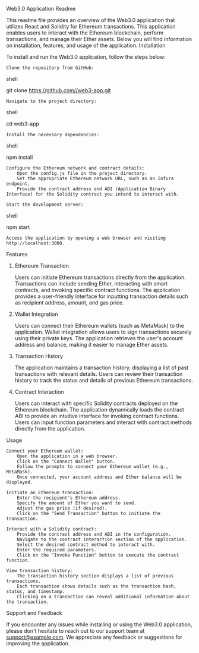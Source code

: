 Web3.0 Application Readme

This readme file provides an overview of the Web3.0 application that utilizes React and Solidity for Ethereum transactions. This application enables users to interact with the Ethereum blockchain, perform transactions, and manage their Ether assets. Below you will find information on installation, features, and usage of the application.
Installation

To install and run the Web3.0 application, follow the steps below:

    Clone the repository from GitHub:

shell

git clone https://github.com//web3-app.git

    Navigate to the project directory:

shell

cd web3-app

    Install the necessary dependencies:

shell

npm install

    Configure the Ethereum network and contract details:
        Open the config.js file in the project directory.
        Set the appropriate Ethereum network URL, such as an Infura endpoint.
        Provide the contract address and ABI (Application Binary Interface) for the Solidity contract you intend to interact with.

    Start the development server:

shell

npm start

    Access the application by opening a web browser and visiting http://localhost:3000.

Features
1. Ethereum Transaction

    Users can initiate Ethereum transactions directly from the application.
    Transactions can include sending Ether, interacting with smart contracts, and invoking specific contract functions.
    The application provides a user-friendly interface for inputting transaction details such as recipient address, amount, and gas price.

2. Wallet Integration

    Users can connect their Ethereum wallets (such as MetaMask) to the application.
    Wallet integration allows users to sign transactions securely using their private keys.
    The application retrieves the user's account address and balance, making it easier to manage Ether assets.

3. Transaction History

    The application maintains a transaction history, displaying a list of past transactions with relevant details.
    Users can review their transaction history to track the status and details of previous Ethereum transactions.

4. Contract Interaction

    Users can interact with specific Solidity contracts deployed on the Ethereum blockchain.
    The application dynamically loads the contract ABI to provide an intuitive interface for invoking contract functions.
    Users can input function parameters and interact with contract methods directly from the application.

Usage

    Connect your Ethereum wallet:
        Open the application in a web browser.
        Click on the "Connect Wallet" button.
        Follow the prompts to connect your Ethereum wallet (e.g., MetaMask).
        Once connected, your account address and Ether balance will be displayed.

    Initiate an Ethereum transaction:
        Enter the recipient's Ethereum address.
        Specify the amount of Ether you want to send.
        Adjust the gas price (if desired).
        Click on the "Send Transaction" button to initiate the transaction.

    Interact with a Solidity contract:
        Provide the contract address and ABI in the configuration.
        Navigate to the contract interaction section of the application.
        Select the desired contract method to interact with.
        Enter the required parameters.
        Click on the "Invoke Function" button to execute the contract function.

    View transaction history:
        The transaction history section displays a list of previous transactions.
        Each transaction shows details such as the transaction hash, status, and timestamp.
        Clicking on a transaction can reveal additional information about the transaction.

Support and Feedback

If you encounter any issues while installing or using the Web3.0 application, please don't hesitate to reach out to our support team at support@example.com. We appreciate any feedback or suggestions for improving the application.
